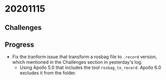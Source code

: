 # 20201115

## Challenges


## Progress
- Fix the tranform issue that transform a rosbag file to `.record` version, which mentioned in the Challenges section in yesterday's log.
  - Using Apollo 5.0 that includes the tool `rosbag_to_record`. Apollo 6.0 excludes it from the folder.
